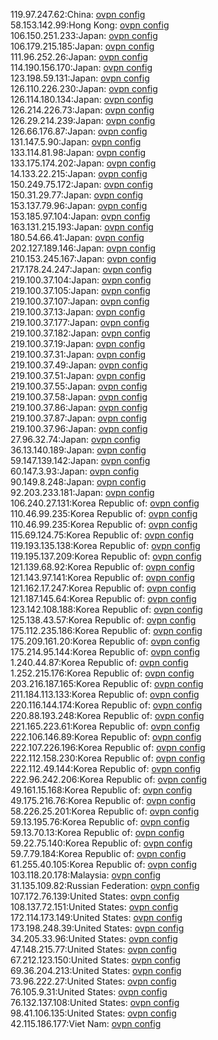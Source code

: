 119.97.247.62:China: [ovpn config](vpn/119_97_247_62.ovpn)  
58.153.142.99:Hong Kong: [ovpn config](vpn/58_153_142_99.ovpn)  
106.150.251.233:Japan: [ovpn config](vpn/106_150_251_233.ovpn)  
106.179.215.185:Japan: [ovpn config](vpn/106_179_215_185.ovpn)  
111.96.252.26:Japan: [ovpn config](vpn/111_96_252_26.ovpn)  
114.190.156.170:Japan: [ovpn config](vpn/114_190_156_170.ovpn)  
123.198.59.131:Japan: [ovpn config](vpn/123_198_59_131.ovpn)  
126.110.226.230:Japan: [ovpn config](vpn/126_110_226_230.ovpn)  
126.114.180.134:Japan: [ovpn config](vpn/126_114_180_134.ovpn)  
126.214.226.73:Japan: [ovpn config](vpn/126_214_226_73.ovpn)  
126.29.214.239:Japan: [ovpn config](vpn/126_29_214_239.ovpn)  
126.66.176.87:Japan: [ovpn config](vpn/126_66_176_87.ovpn)  
131.147.5.90:Japan: [ovpn config](vpn/131_147_5_90.ovpn)  
133.114.81.98:Japan: [ovpn config](vpn/133_114_81_98.ovpn)  
133.175.174.202:Japan: [ovpn config](vpn/133_175_174_202.ovpn)  
14.133.22.215:Japan: [ovpn config](vpn/14_133_22_215.ovpn)  
150.249.75.172:Japan: [ovpn config](vpn/150_249_75_172.ovpn)  
150.31.29.77:Japan: [ovpn config](vpn/150_31_29_77.ovpn)  
153.137.79.96:Japan: [ovpn config](vpn/153_137_79_96.ovpn)  
153.185.97.104:Japan: [ovpn config](vpn/153_185_97_104.ovpn)  
163.131.215.193:Japan: [ovpn config](vpn/163_131_215_193.ovpn)  
180.54.66.41:Japan: [ovpn config](vpn/180_54_66_41.ovpn)  
202.127.189.146:Japan: [ovpn config](vpn/202_127_189_146.ovpn)  
210.153.245.167:Japan: [ovpn config](vpn/210_153_245_167.ovpn)  
217.178.24.247:Japan: [ovpn config](vpn/217_178_24_247.ovpn)  
219.100.37.104:Japan: [ovpn config](vpn/219_100_37_104.ovpn)  
219.100.37.105:Japan: [ovpn config](vpn/219_100_37_105.ovpn)  
219.100.37.107:Japan: [ovpn config](vpn/219_100_37_107.ovpn)  
219.100.37.13:Japan: [ovpn config](vpn/219_100_37_13.ovpn)  
219.100.37.177:Japan: [ovpn config](vpn/219_100_37_177.ovpn)  
219.100.37.182:Japan: [ovpn config](vpn/219_100_37_182.ovpn)  
219.100.37.19:Japan: [ovpn config](vpn/219_100_37_19.ovpn)  
219.100.37.31:Japan: [ovpn config](vpn/219_100_37_31.ovpn)  
219.100.37.49:Japan: [ovpn config](vpn/219_100_37_49.ovpn)  
219.100.37.51:Japan: [ovpn config](vpn/219_100_37_51.ovpn)  
219.100.37.55:Japan: [ovpn config](vpn/219_100_37_55.ovpn)  
219.100.37.58:Japan: [ovpn config](vpn/219_100_37_58.ovpn)  
219.100.37.86:Japan: [ovpn config](vpn/219_100_37_86.ovpn)  
219.100.37.87:Japan: [ovpn config](vpn/219_100_37_87.ovpn)  
219.100.37.96:Japan: [ovpn config](vpn/219_100_37_96.ovpn)  
27.96.32.74:Japan: [ovpn config](vpn/27_96_32_74.ovpn)  
36.13.140.189:Japan: [ovpn config](vpn/36_13_140_189.ovpn)  
59.147.139.142:Japan: [ovpn config](vpn/59_147_139_142.ovpn)  
60.147.3.93:Japan: [ovpn config](vpn/60_147_3_93.ovpn)  
90.149.8.248:Japan: [ovpn config](vpn/90_149_8_248.ovpn)  
92.203.233.181:Japan: [ovpn config](vpn/92_203_233_181.ovpn)  
106.240.27.131:Korea Republic of: [ovpn config](vpn/106_240_27_131.ovpn)  
110.46.99.235:Korea Republic of: [ovpn config](vpn/110_46_99_235.ovpn)  
110.46.99.235:Korea Republic of: [ovpn config](vpn/110_46_99_235.ovpn)  
115.69.124.75:Korea Republic of: [ovpn config](vpn/115_69_124_75.ovpn)  
119.193.135.138:Korea Republic of: [ovpn config](vpn/119_193_135_138.ovpn)  
119.195.137.209:Korea Republic of: [ovpn config](vpn/119_195_137_209.ovpn)  
121.139.68.92:Korea Republic of: [ovpn config](vpn/121_139_68_92.ovpn)  
121.143.97.141:Korea Republic of: [ovpn config](vpn/121_143_97_141.ovpn)  
121.162.17.247:Korea Republic of: [ovpn config](vpn/121_162_17_247.ovpn)  
121.187.145.64:Korea Republic of: [ovpn config](vpn/121_187_145_64.ovpn)  
123.142.108.188:Korea Republic of: [ovpn config](vpn/123_142_108_188.ovpn)  
125.138.43.57:Korea Republic of: [ovpn config](vpn/125_138_43_57.ovpn)  
175.112.235.186:Korea Republic of: [ovpn config](vpn/175_112_235_186.ovpn)  
175.209.161.20:Korea Republic of: [ovpn config](vpn/175_209_161_20.ovpn)  
175.214.95.144:Korea Republic of: [ovpn config](vpn/175_214_95_144.ovpn)  
1.240.44.87:Korea Republic of: [ovpn config](vpn/1_240_44_87.ovpn)  
1.252.215.176:Korea Republic of: [ovpn config](vpn/1_252_215_176.ovpn)  
203.216.187.165:Korea Republic of: [ovpn config](vpn/203_216_187_165.ovpn)  
211.184.113.133:Korea Republic of: [ovpn config](vpn/211_184_113_133.ovpn)  
220.116.144.174:Korea Republic of: [ovpn config](vpn/220_116_144_174.ovpn)  
220.88.193.248:Korea Republic of: [ovpn config](vpn/220_88_193_248.ovpn)  
221.165.223.61:Korea Republic of: [ovpn config](vpn/221_165_223_61.ovpn)  
222.106.146.89:Korea Republic of: [ovpn config](vpn/222_106_146_89.ovpn)  
222.107.226.196:Korea Republic of: [ovpn config](vpn/222_107_226_196.ovpn)  
222.112.158.230:Korea Republic of: [ovpn config](vpn/222_112_158_230.ovpn)  
222.112.49.144:Korea Republic of: [ovpn config](vpn/222_112_49_144.ovpn)  
222.96.242.206:Korea Republic of: [ovpn config](vpn/222_96_242_206.ovpn)  
49.161.15.168:Korea Republic of: [ovpn config](vpn/49_161_15_168.ovpn)  
49.175.216.76:Korea Republic of: [ovpn config](vpn/49_175_216_76.ovpn)  
58.226.25.201:Korea Republic of: [ovpn config](vpn/58_226_25_201.ovpn)  
59.13.195.76:Korea Republic of: [ovpn config](vpn/59_13_195_76.ovpn)  
59.13.70.13:Korea Republic of: [ovpn config](vpn/59_13_70_13.ovpn)  
59.22.75.140:Korea Republic of: [ovpn config](vpn/59_22_75_140.ovpn)  
59.7.79.184:Korea Republic of: [ovpn config](vpn/59_7_79_184.ovpn)  
61.255.40.105:Korea Republic of: [ovpn config](vpn/61_255_40_105.ovpn)  
103.118.20.178:Malaysia: [ovpn config](vpn/103_118_20_178.ovpn)  
31.135.109.82:Russian Federation: [ovpn config](vpn/31_135_109_82.ovpn)  
107.172.76.139:United States: [ovpn config](vpn/107_172_76_139.ovpn)  
108.137.72.151:United States: [ovpn config](vpn/108_137_72_151.ovpn)  
172.114.173.149:United States: [ovpn config](vpn/172_114_173_149.ovpn)  
173.198.248.39:United States: [ovpn config](vpn/173_198_248_39.ovpn)  
34.205.33.96:United States: [ovpn config](vpn/34_205_33_96.ovpn)  
47.148.215.77:United States: [ovpn config](vpn/47_148_215_77.ovpn)  
67.212.123.150:United States: [ovpn config](vpn/67_212_123_150.ovpn)  
69.36.204.213:United States: [ovpn config](vpn/69_36_204_213.ovpn)  
73.96.222.27:United States: [ovpn config](vpn/73_96_222_27.ovpn)  
76.105.9.31:United States: [ovpn config](vpn/76_105_9_31.ovpn)  
76.132.137.108:United States: [ovpn config](vpn/76_132_137_108.ovpn)  
98.41.106.135:United States: [ovpn config](vpn/98_41_106_135.ovpn)  
42.115.186.177:Viet Nam: [ovpn config](vpn/42_115_186_177.ovpn)  
